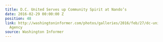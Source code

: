 ```yaml
---
title: D.C. United Serves up Community Spirit at Nando’s
date: 2016-02-29 00:00:00 Z
position: 48
link: http://washingtoninformer.com/photos/galleries/2016/feb/27/dc-united-serves-community-spirit-nandos-photos-na/#Feb29
  Agency
source: Washington Informer
---
```


